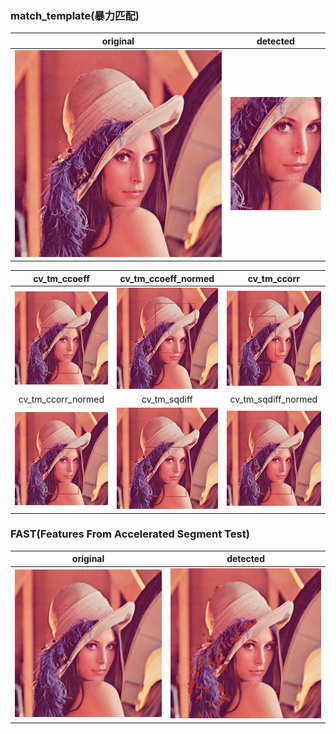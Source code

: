 ### match_template(暴力匹配)

| original | detected |
| :----: | :----: |
|![lena512color](img/lena512color.png)|![detected](img/detected.png)|


| cv_tm_ccoeff | cv_tm_ccoeff_normed | cv_tm_ccorr |
| :----: | :----: | :----: |
|![mt_cv_tm_ccoeff](img/mt_cv_tm_ccoeff.png)|![mt_cv_tm_ccoeff_normed](img/mt_cv_tm_ccoeff_normed.png)| ![mt_cv_tm_ccorr](img/mt_cv_tm_ccorr.png) |
| cv_tm_ccorr_normed | cv_tm_sqdiff | cv_tm_sqdiff_normed |
|![mt_cv_tm_ccorr_normed](img/mt_cv_tm_ccorr_normed.png)|![mt_cv_tm_sqdiff](img/mt_cv_tm_sqdiff.png)| ![mt_cv_tm_sqdiff_normed](img/mt_cv_tm_sqdiff_normed.png) |

### FAST(Features From Accelerated Segment Test)

| original | detected |
| :----: | :----: |
|![lena512color](img/lena512color.png)|![detected](img/FAST.png)|
